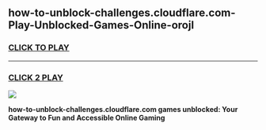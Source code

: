 
## how-to-unblock-challenges.cloudflare.com-Play-Unblocked-Games-Online-orojl
<h3>
<a href="https://premium76.site?title=how-to-unblock-challenges.cloudflare.com&ref=25A">CLICK TO PLAY</a></h3>
<hr>

<h3>
<a href="https://premium76.site?title=how-to-unblock-challenges.cloudflare.com&ref=25A">CLICK 2 PLAY</a>
  
</h3>

<a href="https://premium76.site?title=how-to-unblock-challenges.cloudflare.com&ref=25A"><img src="https://clearcache.store/games.png"></a>


**how-to-unblock-challenges.cloudflare.com games unblocked: Your Gateway to Fun and Accessible Online Gaming**
